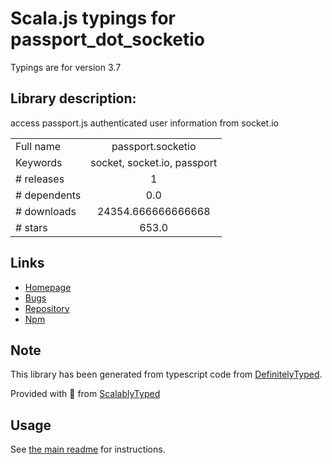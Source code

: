 
# Scala.js typings for passport_dot_socketio

Typings are for version 3.7

## Library description:
access passport.js authenticated user information from socket.io

|                    |                 |
| ------------------ | :-------------: |
| Full name          | passport.socketio |
| Keywords           | socket, socket.io, passport |
| # releases         | 1 |
| # dependents       | 0.0 |
| # downloads        | 24354.666666666668 |
| # stars            | 653.0 |

## Links
- [Homepage](https://github.com/jfromaniello/passport.socketio#readme)
- [Bugs](https://github.com/jfromaniello/passport.socketio/issues)
- [Repository](https://github.com/jfromaniello/passport.socketio)
- [Npm](https://www.npmjs.com/package/passport.socketio)
    


## Note
This library has been generated from typescript code from [DefinitelyTyped](https://definitelytyped.org).

Provided with :purple_heart: from [ScalablyTyped](https://github.com/oyvindberg/ScalablyTyped)

## Usage
See [the main readme](../../readme.md) for instructions.


